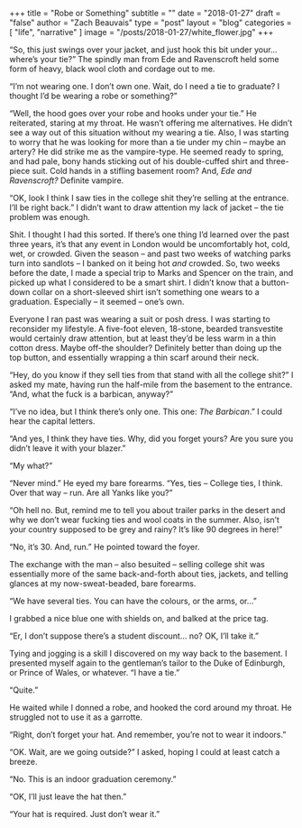 +++
title = "Robe or Something"
subtitle = ""
date = "2018-01-27"
draft = "false"
author = "Zach Beauvais"
type = "post"
layout = "blog"
categories = [ "life", "narrative" ]
image = "/posts/2018-01-27/white_flower.jpg"
+++

“So, this just swings over your jacket, and just hook this bit under your… where’s your tie?” The spindly man from Ede and Ravenscroft held some form of heavy, black wool cloth and cordage out to me. 

“I’m not wearing one. I don’t own one. Wait, do I need a tie to graduate? I thought I’d be wearing a robe or something?”

“Well, the hood goes over your robe and hooks under your tie.” He reiterated, staring at my throat. He wasn’t offering me alternatives. He didn’t see a way out of this situation without my wearing a tie. Also, I was starting to worry that he was looking for more than a tie under my chin – maybe an artery? He did strike me as the vampire-type. He seemed ready to spring, and had pale, bony hands sticking out of his double-cuffed shirt and three-piece suit. Cold hands in a stifling basement room? And, *Ede and Ravenscroft?* Definite vampire.

“OK, look I think I saw ties in the college shit they’re selling at the entrance. I’ll be right back.” I didn’t want to draw attention my lack of jacket – the tie problem was enough.

Shit. I thought I had this sorted. If there’s one thing I’d learned over the past three years, it’s that any event in London would be uncomfortably hot, cold, wet, or crowded. Given the season – and past two weeks of watching parks turn into sandlots – I banked on it being hot *and* crowded. So, two weeks before the date, I made a special trip to Marks and Spencer on the train, and picked up what I considered to be a smart shirt. I didn’t know that a button-down collar on a short-sleeved shirt isn’t something one wears to a graduation. Especially – it seemed – one’s own.

Everyone I ran past was wearing a suit or posh dress. I was starting to reconsider my lifestyle. A five-foot eleven, 18-stone, bearded transvestite would certainly draw attention, but at least they’d be less warm in a thin cotton dress. Maybe off-the shoulder? Definitely better than doing up the top button, and essentially wrapping a thin scarf around their neck.

“Hey, do you know if they sell ties from that stand with all the college shit?” I asked my mate, having run the half-mile from the basement to the entrance. “And, what the fuck is a barbican, anyway?”

“I’ve no idea, but I think there’s only one. This one: *The Barbican*.” I could hear the capital letters.

“And yes, I think they have ties. Why, did you forget yours? Are you sure you didn’t leave it with your blazer.”

“My what?”

“Never mind.” He eyed my bare forearms. “Yes, ties – College ties, I think. Over that way – run. Are all Yanks like you?”

“Oh hell no. But, remind me to tell you about trailer parks in the desert and why we don’t wear fucking ties and wool coats in the summer. Also, isn’t your country supposed to be grey and rainy? It’s like 90 degrees in here!”

“No, it’s 30. And, run.” He pointed toward the foyer.

The exchange with the man – also besuited – selling college shit was essentially more of the same back-and-forth about ties, jackets, and telling glances at my now-sweat-beaded, bare forearms. 

“We have several ties. You can have the colours, or the arms, or…”

I grabbed a nice blue one with shields on, and balked at the price tag. 

“Er, I don’t suppose there’s a student discount… no? OK, I’ll take it.”

Tying and jogging is a skill I discovered on my way back to the basement. I presented myself again to the gentleman’s tailor to the Duke of Edinburgh, or Prince of Wales, or whatever. “I have a tie.”

“Quite.”

He waited while I donned a robe, and hooked the cord around my throat. He struggled not to use it as a garrotte.

“Right, don’t forget your hat. And remember, you’re not to wear it indoors.”

“OK. Wait, are we going outside?” I asked, hoping I could at least catch a breeze.

“No. This is an indoor graduation ceremony.”

“OK, I’ll just leave the hat then.”

“Your hat is required. Just don’t wear it.”